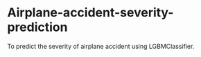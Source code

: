 # Airplane-accident-severity-prediction
To predict the severity of airplane accident using LGBMClassifier.
